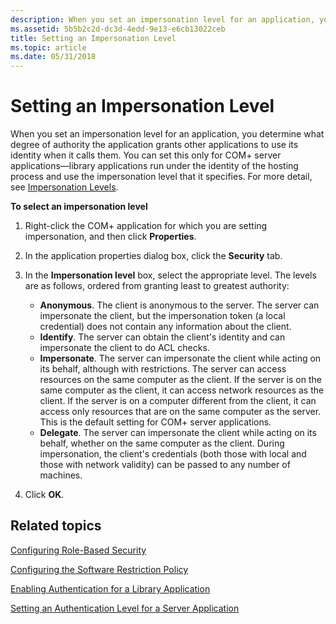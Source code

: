 ```yaml
---
description: When you set an impersonation level for an application, you determine what degree of authority the application grants other applications to use its identity when it calls them.
ms.assetid: 5b5b2c2d-dc3d-4edd-9e13-e6cb13022ceb
title: Setting an Impersonation Level
ms.topic: article
ms.date: 05/31/2018
---
```


# Setting an Impersonation Level

When you set an impersonation level for an application, you determine what degree of authority the application grants other applications to use its identity when it calls them. You can set this only for COM+ server applications—library applications run under the identity of the hosting process and use the impersonation level that it specifies. For more detail, see [Impersonation Levels](/windows/desktop/com/impersonation-levels).

**To select an impersonation level**

1.  Right-click the COM+ application for which you are setting impersonation, and then click **Properties**.

2.  In the application properties dialog box, click the **Security** tab.

3.  In the **Impersonation level** box, select the appropriate level. The levels are as follows, ordered from granting least to greatest authority:

    -   **Anonymous**. The client is anonymous to the server. The server can impersonate the client, but the impersonation token (a local credential) does not contain any information about the client.
    -   **Identify**. The server can obtain the client's identity and can impersonate the client to do ACL checks.
    -   **Impersonate**. The server can impersonate the client while acting on its behalf, although with restrictions. The server can access resources on the same computer as the client. If the server is on the same computer as the client, it can access network resources as the client. If the server is on a computer different from the client, it can access only resources that are on the same computer as the server. This is the default setting for COM+ server applications.
    -   **Delegate**. The server can impersonate the client while acting on its behalf, whether on the same computer as the client. During impersonation, the client's credentials (both those with local and those with network validity) can be passed to any number of machines.

4.  Click **OK**.

## Related topics

<dl> <dt>

[Configuring Role-Based Security](configuring-role-based-security.md)
</dt> <dt>

[Configuring the Software Restriction Policy](configuring-the-software-restriction-policy.md)
</dt> <dt>

[Enabling Authentication for a Library Application](enabling-authentication-for-a-library-application.md)
</dt> <dt>

[Setting an Authentication Level for a Server Application](setting-an-authentication-level-for-a-server-application.md)
</dt> </dl>

 

 

